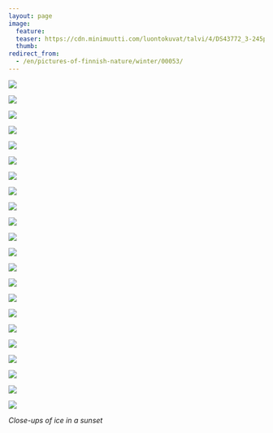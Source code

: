 ```yaml
---
layout: page
image:
  feature:
  teaser: https://cdn.minimuutti.com/luontokuvat/talvi/4/DS43772_3-245px.jpg
  thumb:
redirect_from:
  - /en/pictures-of-finnish-nature/winter/00053/
---
```


![](https://cdn.minimuutti.com/luontokuvat/talvi/4/DS43772_2-800px.jpg)

![](https://cdn.minimuutti.com/luontokuvat/talvi/4/DS43772_3-800px.jpg)

![](https://cdn.minimuutti.com/luontokuvat/talvi/4/DS43772_5-800px.jpg)

![](https://cdn.minimuutti.com/luontokuvat/talvi/4/DS43772_1-800px.jpg)

![](https://cdn.minimuutti.com/luontokuvat/talvi/4/DS43772_6-800px.jpg)

![](https://cdn.minimuutti.com/luontokuvat/talvi/4/DS43772_7-800px.jpg)

![](https://cdn.minimuutti.com/luontokuvat/talvi/4/DS43772_8-800px.jpg)

![](https://cdn.minimuutti.com/luontokuvat/talvi/4/DS43772_9-800px.jpg)

![](https://cdn.minimuutti.com/luontokuvat/talvi/4/DS43772_4-800px.jpg)

![](https://cdn.minimuutti.com/luontokuvat/talvi/4/DS43712_1-800px.jpg)

![](https://cdn.minimuutti.com/luontokuvat/talvi/4/DS43712_3-800px.jpg)

![](https://cdn.minimuutti.com/luontokuvat/talvi/4/DS43724_3-800px.jpg)

![](https://cdn.minimuutti.com/luontokuvat/talvi/4/DS43724_4-800px.jpg)

![](https://cdn.minimuutti.com/luontokuvat/talvi/4/DS43771_1-800px.jpg)

![](https://cdn.minimuutti.com/luontokuvat/talvi/4/DS43712_2-800px.jpg)

![](https://cdn.minimuutti.com/luontokuvat/talvi/4/DS43771_2-800px.jpg)

![](https://cdn.minimuutti.com/luontokuvat/talvi/4/DS43771_3-800px.jpg)

![](https://cdn.minimuutti.com/luontokuvat/talvi/4/DS43771_8-800px.jpg)

![](https://cdn.minimuutti.com/luontokuvat/talvi/4/DS43771_4-800px.jpg)

![](https://cdn.minimuutti.com/luontokuvat/talvi/4/DS43771_5-800px.jpg)

![](https://cdn.minimuutti.com/luontokuvat/talvi/4/DS43771_7-800px.jpg)

![](https://cdn.minimuutti.com/luontokuvat/talvi/4/DS43771_6-800px.jpg)

*Close-ups of ice in a sunset*
